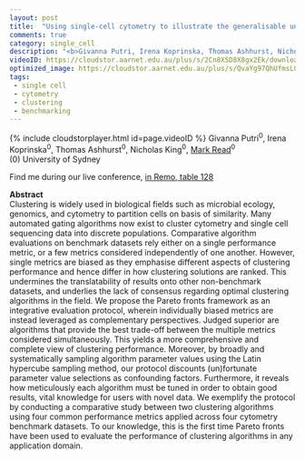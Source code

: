 ```yaml
---
layout: post
title:  "Using single-cell cytometry to illustrate the generalisable unbiased evaluation of clustering algorithms using Pareto fronts"
comments: true
category: single_cell
description: "<b>Givanna Putri, Irena Koprinska, Thomas Ashhurst, Nicholas King, Mark Read</b><br/>Clustering is widely used in biological fields suc..."
videoID: https://cloudstor.aarnet.edu.au/plus/s/2Cn8X5D8X8gx2Ek/download
optimized_image: https://cloudstor.aarnet.edu.au/plus/s/QvaYg97QhUfmsLG/download
tags:
 - single cell
 - cytometry
 - clustering
 - benchmarking
---
```

{% include cloudstorplayer.html id=page.videoID %}
Givanna Putri<sup>0</sup>, Irena Koprinska<sup>0</sup>, Thomas Ashhurst<sup>0</sup>, Nicholas King<sup>0</sup>, <u>Mark Read</u><sup>0</sup><br/>
\(0\) University of Sydney

Find me during our live conference, [in Remo, table 128](https://remo.co)

<b>Abstract</b><br/>
Clustering is widely used in biological fields such as microbial ecology, genomics, and cytometry to partition cells on basis of similarity. Many automated gating algorithms now exist to cluster cytometry and single cell sequencing data into discrete populations. Comparative algorithm evaluations on benchmark datasets rely either on a single performance metric, or a few metrics considered independently of one another. However, single metrics are biased as they emphasise different aspects of clustering performance and hence differ in how clustering solutions are ranked. This undermines the translatability of results onto other non-benchmark datasets, and underlies the lack of consensus regarding optimal clustering algorithms in the field. We propose the Pareto fronts framework as an integrative evaluation protocol, wherein individually biased metrics are instead leveraged as complementary perspectives. Judged superior are algorithms that provide the best trade-off between the multiple metrics considered simultaneously. This yields a more comprehensive and complete view of clustering performance. Moreover, by broadly and systematically sampling algorithm parameter values using the Latin hypercube sampling method, our protocol discounts \(un\)fortunate parameter value selections as confounding factors. Furthermore, it reveals how meticulously each algorithm must be tuned in order to obtain good results, vital knowledge for users with novel data. We exemplify the protocol by conducting a comparative study between two clustering algorithms using four common performance metrics applied across four cytometry benchmark datasets. To our knowledge, this is the first time Pareto fronts have been used to evaluate the performance of clustering algorithms in any application domain.
